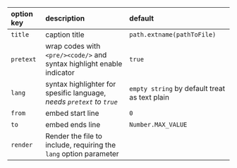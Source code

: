 | option key | description | default |
| :--- | :--- | :--- |
| `title` | caption title | `path.extname(pathToFile)` |
| `pretext` | wrap codes with `<pre/><code/>` and syntax highlight enable indicator | `true` |
| `lang` | syntax highlighter for spesific language, _needs `pretext` to `true`_ | `empty string` by default treat as text plain |
| `from` | embed start line | `0` |
| `to` | embed ends line | `Number.MAX_VALUE` |
| `render` | Render the file to include, requiring the `lang` option parameter |
